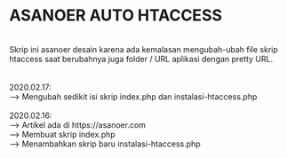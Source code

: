 <h1>ASANOER AUTO HTACCESS</h1>
<br/>
Skrip ini asanoer desain karena ada kemalasan mengubah-ubah file skrip<br/>
htaccess saat berubahnya juga folder / URL aplikasi dengan pretty URL.<br/>
<br/>
<br/>
2020.02.17:<br/>
--> Mengubah sedikit isi skrip index.php dan instalasi-htaccess.php<br/>
<br/>
2020.02.16:<br/>
--> Artikel ada di https://asanoer.com<br/>
--> Membuat skrip index.php<br/>
--> Menambahkan skrip baru instalasi-htaccess.php<br/>
<br/>